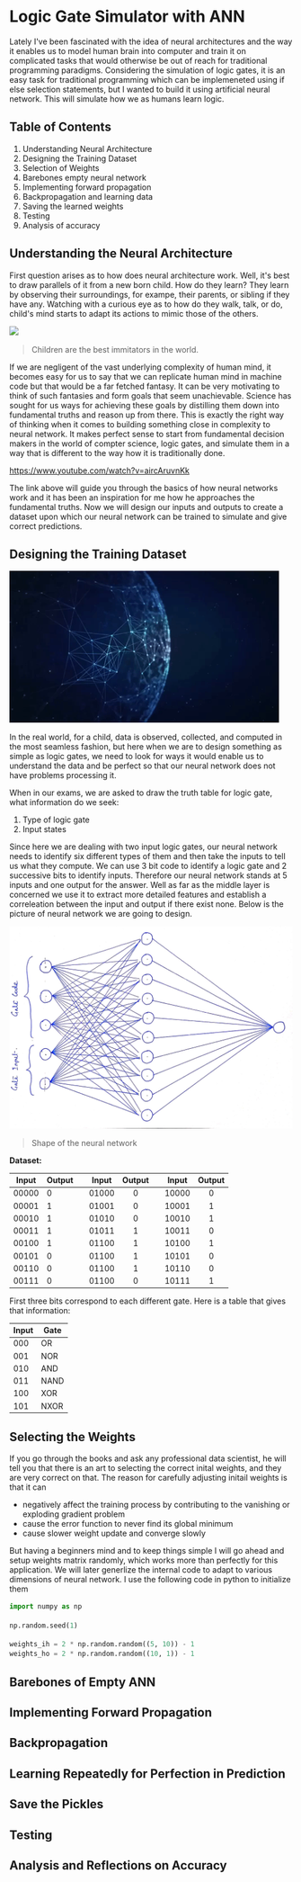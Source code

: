 # Logic Gate Simulator with ANN
Lately I've been fascinated with the idea of neural architectures and the way it enables us to model human brain into computer and train it on complicated tasks that would otherwise be out of reach for traditional programming paradigms. Considering the simulation of logic gates, it is an easy task for traditional programming which can be implemeneted using if else selection statements, but I wanted to build it using artificial neural network. This will simulate how we as humans learn logic. 

Table of Contents
-------------
1. Understanding Neural Architecture
2. Designing the Training Dataset
3. Selection of Weights
4. Barebones empty neural network
5. Implementing forward propagation
6. Backpropagation and learning data
7. Saving the learned weights
8. Testing
9. Analysis of accuracy
                

Understanding the Neural Architecture
-------------
First question arises as to how does neural architecture work. Well, it's best to draw parallels of it from a new born child. How do they learn? They learn by observing their surroundings, for exampe, their parents, or sibling if they have any. Watching with a curious eye as to how do they walk, talk, or do, child's mind starts to adapt its actions to mimic those of the others. 

![](https://github.com/harisrab/logicSim_ANN/blob/master/examples/giphy.gif)
> Children are the best immitators in the world.

If we are negligent of the vast underlying complexity of human mind, it becomes easy for us to say that we can replicate human mind in machine code but that would be a far fetched fantasy. 
It can be very motivating to think of such fantasies and form goals that seem unachievable. Science has sought for us ways for achieving these goals by distilling them down into fundamental truths and reason up from there. This is exactly the right way of thinking when it comes to building something close in complexity to neural network. It makes perfect sense to start from fundamental decision makers in the world of compter science, logic gates, and simulate them in a way that is different to the way how it is traditionally done.

https://www.youtube.com/watch?v=aircAruvnKk

The link above will guide you through the basics of how neural networks work and it has been an inspiration for me how he approaches the fundamental truths. Now we will design our inputs and outputs to create a dataset upon which our neural network can be trained to simulate and give correct predictions.

Designing the Training Dataset
-------------
![](https://github.com/harisrab/logicSim_ANN/blob/master/examples/globe.gif)

In the real world, for a child, data is observed, collected, and computed in the most seamless fashion, but here when we are to design something as simple as logic gates, we need to look for ways it would enable us to understand the data and be perfect so that our neural network does not have problems processing it.

When in our exams, we are asked to draw the truth table for logic gate, what information do we seek:

1. Type of logic gate
2. Input states


Since here we are dealing with two input logic gates, our neural network needs to identify six different types of them and then take the inputs to tell us what they compute. We can use 3 bit code to identify a logic gate and 2 successive bits to identify inputs. Therefore our neural network stands at 5 inputs and one output for the answer. Well as far as the middle layer is concerned we use it to extract more detailed features and establish a correleation between the input and output if there exist none. Below is the picture of neural network we are going to design. 

![](https://github.com/harisrab/logicSim_ANN/blob/master/examples/neural_net.jpg)
> Shape of the neural network

**Dataset:**


|Input   | Output |   | Input | Output||     Input | Output   |
|--------|--------|---|------ |:------:|---|-------|:--------:|
| 00000  |  0     |   | 01000 | 0      |   | 10000 | 0        |
| 00001  |  1     |   | 01001 | 0      |   | 10001 | 1        |
| 00010  |  1     |   | 01010 | 0      |   | 10010 | 1        |
| 00011  |  1     |   | 01011 | 1      |   | 10011 | 0        |
| 00100  |  1     |   | 01100 | 1      |   | 10100 | 1        |
| 00101  |  0     |   | 01100 | 1      |   | 10101 | 0        |
| 00110  |  0     |   | 01100 | 1      |   | 10110 | 0        |
| 00111  |  0     |   | 01100 | 0      |   | 10111 | 1        |

First three bits correspond to each different gate. Here is a table that gives that information:

|Input   | Gate   |  
|--------|--------|
| 000    |  OR    |
| 001    |  NOR   |
| 010    |  AND   |
| 011    |  NAND  |
| 100    |  XOR   |
| 101    |  NXOR  |

Selecting the Weights
-------------
If you go through the books and ask any professional data scientist, he will tell you that there is an art to selecting the correct inital weights, and they are very correct on that. The reason for carefully adjusting initail weights is that it can

* negatively affect the training process by contributing to the vanishing or exploding gradient problem
* cause the error function to never find its global minimum
* cause slower weight update and converge slowly

But having a beginners mind and to keep things simple I will go ahead and setup weights matrix randomly, which works more than perfectly for this application. We will later generlize the internal code to adapt to various dimensions of neural network. I use the following code in python to initialize them

```python
import numpy as np

np.random.seed(1)

weights_ih = 2 * np.random.random((5, 10)) - 1
weights_ho = 2 * np.random.random((10, 1)) - 1

```

Barebones of Empty ANN
-------------

Implementing Forward Propagation
-------------

Backpropagation
-------------

Learning Repeatedly for Perfection in Prediction
-------------


Save the Pickles
-------------


Testing
-------------


Analysis and Reflections on Accuracy
-------------
